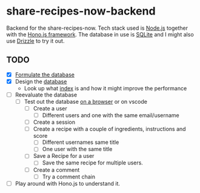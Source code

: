 # share-recipes-now-backend
Backend for the share-recipes-now. Tech stack used is [Node.js](https://nodejs.org/en) together with the [Hono.js framework](https://hono.dev/). The database in use is [SQLite](https://www.sqlite.org/index.html) and I might also use [Drizzle](https://orm.drizzle.team/) to try it out. 
## TODO
- [x] [Formulate the database](https://github.com/urostripunovic/share-recipes-now-backend/blob/main/public/Database.md)
- [x] Design the [database](https://github.com/urostripunovic/share-recipes-now-backend/blob/main/public/db%20diagram.png)
    - Look up what [index](https://www.sqlitetutorial.net/sqlite-index/) is and how it might improve the performance
- [ ] Reevaluate the database
    - [ ] Test out the database [on a browser](http://sqlfiddle.com/) or on vscode
        - [ ] Create a user 
            - [ ] Different users and one with the same email/username
        - [ ] Create a session
        - [ ] Create a recipe with a couple of ingredients, instructions and score
            - [ ] Different usernames same title 
            - [ ] One user with the same title
        - [ ] Save a Recipe for a user
            - [ ] Save the same recipe for multiple users.
        - [ ] Create a comment
            - [ ] Try a comment chain
- [ ] Play around with Hono.js to understand it.
